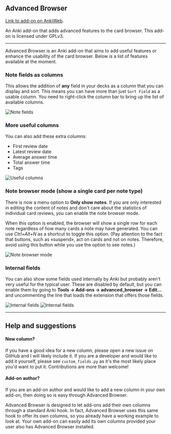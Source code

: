 ## Advanced Browser
[Link to add-on on AnkiWeb](https://ankiweb.net/shared/info/874215009).

An Anki add-on that adds advanced features to the card browser. This add-on is licensed under GPLv3.


---

Advanced Browser is an Anki add-on that aims to add useful features or enhance the usability of the card browser. Below is a list of features available at the moment.

### Note fields as columns
This allows the addition of **any** field in your decks as a column that you can display and sort. This means you can have more than just ```Sort Field``` as a usable column. You need to right-click the column bar to bring up the list of available columns.

![Note fields](https://raw.github.com/hssm/advanced-browser/master/docs/screenshot_info.png)


### More useful columns

You can also add these extra columns:
- First review date
- Latest review date
- Average answer time
- Total answer time
- Tags

![Useful columns](https://raw.github.com/hssm/advanced-browser/master/docs/context.png)

### Note browser mode (show a single card per note type)

There is now a menu option to **Only show notes**. If you are only interested in editing the content of notes and don't care about the statistics of individual card reviews, you can enable the note browser mode.

When this option is enabled, the browser will show a single row for each note regardless of how many cards a note may have generated. You can use *Ctrl+Alt+N* as a shortcut to toggle this option.  (Pay attention to the fact that buttons, such as «suspend», act on cards and not on notes. Therefore, avoid using this button while you use the option to see notes.)

![Note browser mode](https://raw.github.com/hssm/advanced-browser/master/docs/note_browser_toggle.png)

### Internal fields
You can also show some fields used internally by Anki but probably aren't very useful for the typical user. These are disabled by default, but you can enable them by going to **Tools -> Add-ons -> advanced_browser -> Edit...** and uncommenting the line that loads the extension that offers those fields.

![Internal fields](https://raw.github.com/hssm/advanced-browser/master/docs/edit.png)
![Internal fields](https://raw.github.com/hssm/advanced-browser/master/docs/context_internal.png)

---
## Help and suggestions

#### New column?
If you have a good idea for a new column, please open a new issue on GitHub and I will likely include it. If you are a developer and would like to add it yourself, please see ```custom_fields.py``` as it's the most likely place you'd want to put it. Contributions are more than welcome!

#### Add-on author?
If you are an add-on author and would like to add a new column in your own add-on, then doing so is easy through Advanced Browser.

Advanced Browser is designed to let add-ons add their own columns through a standard Anki hook. In fact, Advanced Browser uses this same hook to offer its own columns, so you already have a working example to look at. Your own add-on can easily add its own columns provided your user also has Advanced Browser installed.
